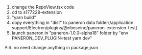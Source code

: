 1. change the RepoView.tsx code
2. cd to s177228-extension
3. "yarn build"
4. copy everything in "dist" to paneron data folder(/application support/Electron/plugins/@riboseinc/paneron-extension-test)
5. launch paneron in "paneron-1.0.0-alpha18" folder by "env PANERON_DEV_PLUGIN=test yarn dev"

P.S. no need change anything in package,json